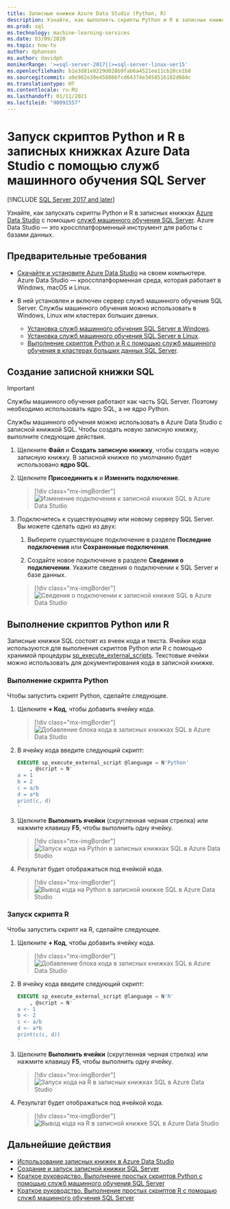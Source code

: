 ```yaml
---
title: Записные книжки Azure Data Studio (Python, R)
description: Узнайте, как выполнять скрипты Python и R в записных книжках Azure Data Studio с помощью служб машинного обучения SQL Server.
ms.prod: sql
ms.technology: machine-learning-services
ms.date: 03/09/2020
ms.topic: how-to
author: dphansen
ms.author: davidph
monikerRange: '>=sql-server-2017||>=sql-server-linux-ver15'
ms.openlocfilehash: b1e3d81e0229d028b9fab6a4521ee11cb20ce1b8
ms.sourcegitcommit: a9e982e30e458866fcd64374e3458516182d604c
ms.translationtype: HT
ms.contentlocale: ru-RU
ms.lasthandoff: 01/11/2021
ms.locfileid: "98091557"
---
```

# <a name="run-python-and-r-scripts-in-azure-data-studio-notebooks-with-sql-server-machine-learning-services"></a>Запуск скриптов Python и R в записных книжках Azure Data Studio с помощью служб машинного обучения SQL Server
[!INCLUDE [SQL Server 2017 and later](../../includes/applies-to-version/sqlserver2017.md)]

Узнайте, как запускать скрипты Python и R в записных книжках [Azure Data Studio](../../azure-data-studio/what-is-azure-data-studio.md) с помощью [служб машинного обучения SQL Server](../sql-server-machine-learning-services.md). Azure Data Studio — это кроссплатформенный инструмент для работы с базами данных.

## <a name="prerequisites"></a>Предварительные требования

- [Скачайте и установите Azure Data Studio](../../azure-data-studio/download-azure-data-studio.md) на своем компьютере. Azure Data Studio — кроссплатформенная среда, которая работает в Windows, macOS и Linux.

- В ней установлен и включен сервер служб машинного обучения SQL Server. Службы машинного обучения можно использовать в Windows, Linux или кластерах больших данных.

  - [Установка служб машинного обучения SQL Server в Windows](sql-machine-learning-services-windows-install.md).
  - [Установка служб машинного обучения SQL Server в Linux](../../linux/sql-server-linux-setup-machine-learning.md).
  - [Выполнение скриптов Python и R с помощью служб машинного обучения в кластерах больших данных SQL Server](../../big-data-cluster/machine-learning-services.md).

## <a name="create-a-sql-notebook"></a>Создание записной книжки SQL

> [!IMPORTANT]
> Службы машинного обучения работают как часть SQL Server. Поэтому необходимо использовать ядро SQL, а не ядро Python.

Службы машинного обучения можно использовать в Azure Data Studio с записной книжкой SQL. Чтобы создать новую записную книжку, выполните следующие действия.

1. Щелкните **Файл** и **Создать записную книжку**, чтобы создать новую записную книжку. В записной книжке по умолчанию будет использовано **ядро SQL**.

1. Щелкните **Присоединить к** и **Изменить подключение**. 

    > [!div class="mx-imgBorder"]
    > ![Изменение подключения к записной книжке SQL в Azure Data Studio](media/ads-attach-to-connection.png)
    
1. Подключитесь к существующему или новому серверу SQL Server. Вы можете сделать одно из двух:

    1. Выберите существующее подключение в разделе **Последние подключения** или **Сохраненные подключения**.

    1. Создайте новое подключение в разделе **Сведения о подключении**. Укажите сведения о подключении к SQL Server и базе данных.

    > [!div class="mx-imgBorder"]
    > ![Сведения о подключении к записной книжке SQL в Azure Data Studio](media/ads-connection-details.png)  

## <a name="run-python-or-r-scripts"></a>Выполнение скриптов Python или R

Записные книжки SQL состоят из ячеек кода и текста. Ячейки кода используются для выполнения скриптов Python или R с помощью хранимой процедуры [sp_execute_external_scripts](../../relational-databases/system-stored-procedures/sp-execute-external-script-transact-sql.md). Текстовые ячейки можно использовать для документирования кода в записной книжке.

### <a name="run-a-python-script"></a>Выполнение скрипта Python

Чтобы запустить скрипт Python, сделайте следующее.

1. Щелкните **+ Код**, чтобы добавить ячейку кода.

    > [!div class="mx-imgBorder"]
    > ![Добавление блока кода в записных книжках SQL в Azure Data Studio](media/ads-add-code.png)  

1. В ячейку кода введите следующий скрипт:

    ```sql
    EXECUTE sp_execute_external_script @language = N'Python'
        , @script = N'
    a = 1
    b = 2
    c = a/b
    d = a*b
    print(c, d)
    '
    ```

1. Щелкните **Выполнить ячейки** (скругленная черная стрелка) или нажмите клавишу **F5**, чтобы выполнить одну ячейку.

    > [!div class="mx-imgBorder"]
    > ![Запуск кода на Python в записных книжках SQL в Azure Data Studio](media/ads-run-python.png)  

1. Результат будет отображаться под ячейкой кода.

    > [!div class="mx-imgBorder"]
    > ![Вывод кода на Python в записной книжке SQL в Azure Data Studio](media/ads-run-python-output.png)  

### <a name="run-an-r-script"></a>Запуск скрипта R

Чтобы запустить скрипт на R, сделайте следующее.

1. Щелкните **+ Код**, чтобы добавить ячейку кода.

    > [!div class="mx-imgBorder"]
    > ![Добавление блока кода в записных книжках SQL в Azure Data Studio](media/ads-add-code.png)  

1. В ячейку кода введите следующий скрипт:

    ```sql
    EXECUTE sp_execute_external_script @language = N'R'
        , @script = N'
    a <- 1
    b <- 2
    c <- a/b
    d <- a*b
    print(c(c, d))
    '
    ```

1. Щелкните **Выполнить ячейки** (скругленная черная стрелка) или нажмите клавишу **F5**, чтобы выполнить одну ячейку.

    > [!div class="mx-imgBorder"]
    > ![Запуск кода на R в записных книжках SQL в Azure Data Studio](media/ads-run-r.png)  

1. Результат будет отображаться под ячейкой кода.

    > [!div class="mx-imgBorder"]
    > ![Вывод кода на R в записной книжке SQL в Azure Data Studio](media/ads-run-r-output.png)  

## <a name="next-steps"></a>Дальнейшие действия

- [Использование записных книжек в Azure Data Studio](../../azure-data-studio/notebooks/notebooks-guidance.md)
- [Создание и запуск записной книжки SQL Server](../../azure-data-studio/notebooks/notebooks-sql-kernel.md)
- [Краткое руководство. Выполнение простых скриптов Python с помощью служб машинного обучения SQL Server](../tutorials/quickstart-python-create-script.md)
- [Краткое руководство. Выполнение простых скриптов R с помощью служб машинного обучения SQL Server](../tutorials/quickstart-r-create-script.md)